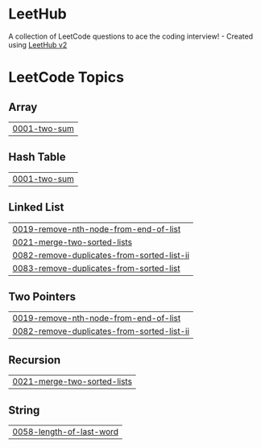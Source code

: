 # LeetHub
A collection of LeetCode questions to ace the coding interview! - Created using [LeetHub v2](https://github.com/arunbhardwaj/LeetHub-2.0)

<!---LeetCode Topics Start-->
# LeetCode Topics
## Array
|  |
| ------- |
| [0001-two-sum](https://github.com/dori654/LeetHub/tree/master/0001-two-sum) |
## Hash Table
|  |
| ------- |
| [0001-two-sum](https://github.com/dori654/LeetHub/tree/master/0001-two-sum) |
## Linked List
|  |
| ------- |
| [0019-remove-nth-node-from-end-of-list](https://github.com/dori654/LeetHub/tree/master/0019-remove-nth-node-from-end-of-list) |
| [0021-merge-two-sorted-lists](https://github.com/dori654/LeetHub/tree/master/0021-merge-two-sorted-lists) |
| [0082-remove-duplicates-from-sorted-list-ii](https://github.com/dori654/LeetHub/tree/master/0082-remove-duplicates-from-sorted-list-ii) |
| [0083-remove-duplicates-from-sorted-list](https://github.com/dori654/LeetHub/tree/master/0083-remove-duplicates-from-sorted-list) |
## Two Pointers
|  |
| ------- |
| [0019-remove-nth-node-from-end-of-list](https://github.com/dori654/LeetHub/tree/master/0019-remove-nth-node-from-end-of-list) |
| [0082-remove-duplicates-from-sorted-list-ii](https://github.com/dori654/LeetHub/tree/master/0082-remove-duplicates-from-sorted-list-ii) |
## Recursion
|  |
| ------- |
| [0021-merge-two-sorted-lists](https://github.com/dori654/LeetHub/tree/master/0021-merge-two-sorted-lists) |
## String
|  |
| ------- |
| [0058-length-of-last-word](https://github.com/dori654/LeetHub/tree/master/0058-length-of-last-word) |
<!---LeetCode Topics End-->